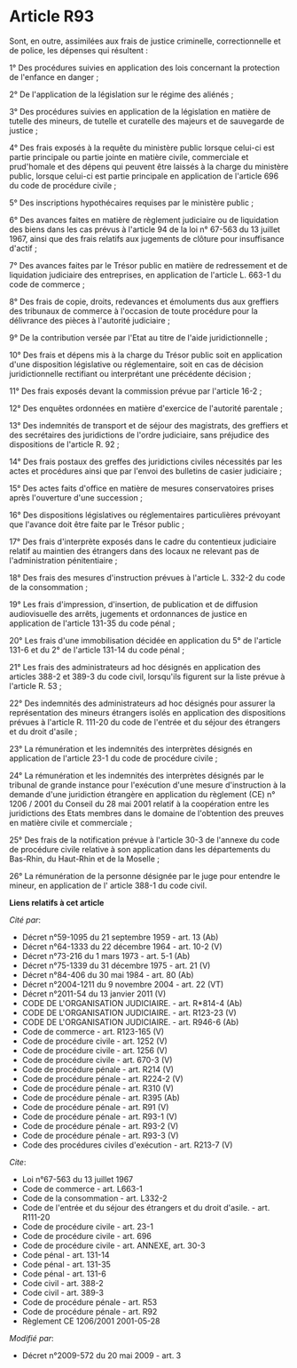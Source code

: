 # Article R93

Sont, en outre, assimilées aux frais de justice criminelle, correctionnelle et de police, les dépenses qui résultent : 

1° Des procédures suivies en application des lois concernant la protection de l'enfance en danger ; 

2° De l'application de la législation sur le régime des aliénés ; 

3° Des procédures suivies en application de la législation en matière de tutelle des mineurs, de tutelle et curatelle des
majeurs et de sauvegarde de justice ; 

4° Des frais exposés à la requête du ministère public lorsque celui-ci est partie principale ou partie jointe en matière
civile, commerciale et prud'homale et des dépens qui peuvent être laissés à la charge du ministère public, lorsque celui-ci
est partie principale en application de l'article 696 du code de procédure civile ; 

5° Des inscriptions hypothécaires requises par le ministère public ; 

6° Des avances faites en matière de règlement judiciaire ou de liquidation des biens dans les cas prévus à l'article 94 de la
loi n° 67-563 du 13 juillet 1967, ainsi que des frais relatifs aux jugements de clôture pour insuffisance d'actif ; 

7° Des avances faites par le Trésor public en matière de redressement et de liquidation judiciaire des entreprises, en
application de l'article L. 663-1 du code de commerce ; 

8° Des frais de copie, droits, redevances et émoluments dus aux greffiers des tribunaux de commerce à l'occasion de toute
procédure pour la délivrance des pièces à l'autorité judiciaire ; 

9° De la contribution versée par l'Etat au titre de l'aide juridictionnelle ; 

10° Des frais et dépens mis à la charge du Trésor public soit en application d'une disposition législative ou réglementaire,
soit en cas de décision juridictionnelle rectifiant ou interprétant une précédente décision ; 

11° Des frais exposés devant la commission prévue par l'article 16-2 ; 

12° Des enquêtes ordonnées en matière d'exercice de l'autorité parentale ; 

13° Des indemnités de transport et de séjour des magistrats, des greffiers et des secrétaires des juridictions de l'ordre
judiciaire, sans préjudice des dispositions de l'article R. 92 ; 

14° Des frais postaux des greffes des juridictions civiles nécessités par les actes et procédures ainsi que par l'envoi des
bulletins de casier judiciaire ; 

15° Des actes faits d'office en matière de mesures conservatoires prises après l'ouverture d'une succession ; 

16° Des dispositions législatives ou réglementaires particulières prévoyant que l'avance doit être faite par le Trésor
public ; 

17° Des frais d'interprète exposés dans le cadre du contentieux judiciaire relatif au maintien des étrangers dans des locaux
ne relevant pas de l'administration pénitentiaire ; 

18° Des frais des mesures d'instruction prévues à l'article L. 332-2 du code de la consommation ; 

19° Les frais d'impression, d'insertion, de publication et de diffusion audiovisuelle des arrêts, jugements et ordonnances de
justice en application de l'article 131-35 du code pénal ; 

20° Les frais d'une immobilisation décidée en application du 5° de l'article 131-6 et du 2° de l'article 131-14 du code
pénal ; 

21° Les frais des administrateurs ad hoc désignés en application des articles 388-2 et 389-3 du code civil, lorsqu'ils
figurent sur la liste prévue à l'article R. 53 ; 

22° Des indemnités des administrateurs ad hoc désignés pour assurer la représentation des mineurs étrangers isolés en
application des dispositions prévues à l'article R. 111-20 du code de l'entrée et du séjour des étrangers et du droit
d'asile ; 

23° La rémunération et les indemnités des interprètes désignés en application de l'article 23-1 du code de procédure
civile ; 

24° La rémunération et les indemnités des interprètes désignés par le tribunal de grande instance pour l'exécution d'une
mesure d'instruction à la demande d'une juridiction étrangère en application du règlement (CE) n° 1206 / 2001 du Conseil du
28 mai 2001 relatif à la coopération entre les juridictions des Etats membres dans le domaine de l'obtention des preuves en
matière civile et commerciale ; 

25° Des frais de la notification prévue à l'article 30-3 de l'annexe du code de procédure civile relative à son application
dans les départements du Bas-Rhin, du Haut-Rhin et de la Moselle ;

26° La rémunération de la personne désignée par le juge pour entendre le mineur, en application de l' article 388-1 du code
civil.

**Liens relatifs à cet article**

_Cité par_:

  - Décret n°59-1095 du 21 septembre 1959 - art. 13 (Ab)
  - Décret n°64-1333 du 22 décembre 1964 - art. 10-2 (V)
  - Décret n°73-216 du 1 mars 1973 - art. 5-1 (Ab)
  - Décret n°75-1339 du 31 décembre 1975 - art. 21 (V)
  - Décret n°84-406 du 30 mai 1984 - art. 80 (Ab)
  - Décret n°2004-1211 du 9 novembre 2004 - art. 22 (VT)
  - Décret n°2011-54 du 13 janvier 2011 (V)
  - CODE DE L'ORGANISATION JUDICIAIRE. - art. R*814-4 (Ab)
  - CODE DE L'ORGANISATION JUDICIAIRE. - art. R123-23 (V)
  - CODE DE L'ORGANISATION JUDICIAIRE. - art. R946-6 (Ab)
  - Code de commerce - art. R123-165 (V)
  - Code de procédure civile - art. 1252 (V)
  - Code de procédure civile - art. 1256 (V)
  - Code de procédure civile - art. 670-3 (V)
  - Code de procédure pénale - art. R214 (V)
  - Code de procédure pénale - art. R224-2 (V)
  - Code de procédure pénale - art. R310 (V)
  - Code de procédure pénale - art. R395 (Ab)
  - Code de procédure pénale - art. R91 (V)
  - Code de procédure pénale - art. R93-1 (V)
  - Code de procédure pénale - art. R93-2 (V)
  - Code de procédure pénale - art. R93-3 (V)
  - Code des procédures civiles d'exécution - art. R213-7 (V)

_Cite_:

  - Loi n°67-563 du 13 juillet 1967
  - Code de commerce - art. L663-1
  - Code de la consommation - art. L332-2
  - Code de l'entrée et du séjour des étrangers et du droit d'asile. - art. R111-20
  - Code de procédure civile - art. 23-1
  - Code de procédure civile - art. 696
  - Code de procédure civile - art. ANNEXE, art. 30-3
  - Code pénal - art. 131-14
  - Code pénal - art. 131-35
  - Code pénal - art. 131-6
  - Code civil - art. 388-2
  - Code civil - art. 389-3
  - Code de procédure pénale - art. R53
  - Code de procédure pénale - art. R92
  - Règlement CE 1206/2001 2001-05-28

_Modifié par_:

  - Décret n°2009-572 du 20 mai 2009 - art. 3
